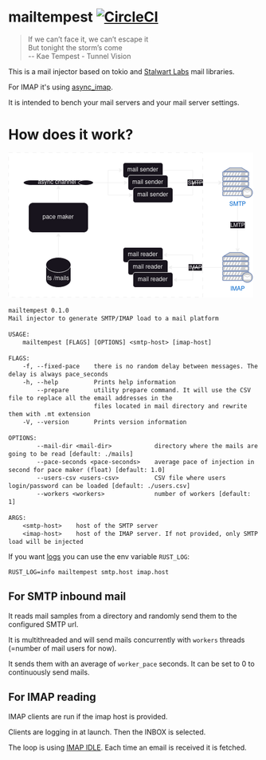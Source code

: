 # mailtempest [![CircleCI](https://dl.circleci.com/status-badge/img/gh/iroco-co/mailtempest/tree/main.svg?style=svg)](https://dl.circleci.com/status-badge/redirect/gh/iroco-co/mailtempest/tree/main)

> If we can’t face it, we can’t escape it  
> But tonight the storm’s come  
> -- Kae Tempest - Tunnel Vision

This is a mail injector based on tokio and [Stalwart Labs](https://github.com/stalwartlabs) mail libraries.

For IMAP it's using [async_imap](https://github.com/async-email/async-imap).

It is intended to bench your mail servers and your mail server settings.

# How does it work?

![architecture schema](doc/mailtempest.drawio.png)

```shell
mailtempest 0.1.0
Mail injector to generate SMTP/IMAP load to a mail platform

USAGE:
    mailtempest [FLAGS] [OPTIONS] <smtp-host> [imap-host]

FLAGS:
    -f, --fixed-pace    there is no random delay between messages. The delay is always pace_seconds
    -h, --help          Prints help information
        --prepare       utility prepare command. It will use the CSV file to replace all the email addresses in the
                        files located in mail directory and rewrite them with .mt extension
    -V, --version       Prints version information

OPTIONS:
        --mail-dir <mail-dir>            directory where the mails are going to be read [default: ./mails]
        --pace-seconds <pace-seconds>    average pace of injection in second for pace maker (float) [default: 1.0]
        --users-csv <users-csv>          CSV file where users login/password can be loaded [default: ./users.csv]
        --workers <workers>              number of workers [default: 1]

ARGS:
    <smtp-host>    host of the SMTP server
    <imap-host>    host of the IMAP server. If not provided, only SMTP load will be injected
```

If you want [logs](https://docs.rs/env_logger/latest/env_logger/) you can use the env variable `RUST_LOG`:

```shell
RUST_LOG=info mailtempest smtp.host imap.host
```

## For SMTP inbound mail

It reads mail samples from a directory and randomly send them to the configured SMTP url. 

It is multithreaded and will send mails concurrently with `workers` threads (=number of mail users for now).

It sends them with an average of `worker_pace` seconds. It can be set to 0 to continuously send mails.

## For IMAP reading

IMAP clients are run if the imap host is provided.

Clients are logging in at launch. Then the INBOX is selected.

The loop is using [IMAP IDLE](https://en.wikipedia.org/wiki/IMAP_IDLE). Each time an email is received it is fetched. 
